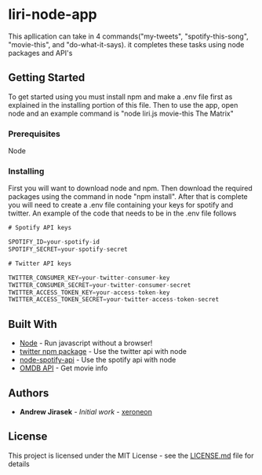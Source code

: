 # liri-node-app

This apllication can take in 4 commands("my-tweets", "spotify-this-song", "movie-this", and "do-what-it-says). it completes these tasks using node packages and API's

## Getting Started

To get started using you must install npm and make a .env file first as explained in the installing portion of this file. Then to use the app, open node and an example command
is "node liri.js movie-this The Matrix"

### Prerequisites

Node

### Installing

First you will want to download node and npm. Then download the required packages using the command in node "npm install". After that is complete you will need to create a .env file containing your keys for spotify and twitter. An example of the code that needs to be in the .env file follows

```js
# Spotify API keys

SPOTIFY_ID=your-spotify-id
SPOTIFY_SECRET=your-spotify-secret

# Twitter API keys

TWITTER_CONSUMER_KEY=your-twitter-consumer-key
TWITTER_CONSUMER_SECRET=your-twitter-consumer-secret
TWITTER_ACCESS_TOKEN_KEY=your-access-token-key
TWITTER_ACCESS_TOKEN_SECRET=your-twitter-access-token-secret

```

## Built With

* [Node](https://nodejs.org/en/docs/) - Run javascript without a browser!
* [twitter npm package](https://www.npmjs.com/package/twitter) - Use the twitter api with node
* [node-spotify-api](https://www.npmjs.com/package/node-spotify-api) - Use the spotify api with node
* [OMDB API](http://omdbapi.com/) - Get movie info

## Authors

* **Andrew Jirasek** - *Initial work* - [xeroneon](https://github.com/xeroneon)

## License

This project is licensed under the MIT License - see the [LICENSE.md](LICENSE.md) file for details

